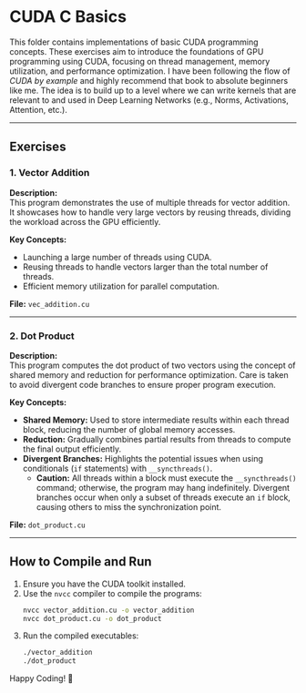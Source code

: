 
# CUDA C Basics

This folder contains implementations of basic CUDA programming concepts. These exercises aim to introduce the foundations of GPU programming using CUDA, focusing on thread management, memory utilization, and performance optimization. I have been following the flow of *CUDA by example* and highly recommend that book to absolute beginners like me. 
The idea is to build up to a level where we can write kernels that are relevant to and used in Deep Learning Networks (e.g., Norms, Activations, Attention, etc.).

---

## **Exercises**

### 1. **Vector Addition**
**Description:**  
This program demonstrates the use of multiple threads for vector addition. It showcases how to handle very large vectors by reusing threads, dividing the workload across the GPU efficiently.

**Key Concepts:**  
- Launching a large number of threads using CUDA.  
- Reusing threads to handle vectors larger than the total number of threads.  
- Efficient memory utilization for parallel computation.  

**File:** `vec_addition.cu`

---

### 2. **Dot Product**
**Description:**  
This program computes the dot product of two vectors using the concept of shared memory and reduction for performance optimization. Care is taken to avoid divergent code branches to ensure proper program execution.

**Key Concepts:**  
- **Shared Memory:** Used to store intermediate results within each thread block, reducing the number of global memory accesses.  
- **Reduction:** Gradually combines partial results from threads to compute the final output efficiently.  
- **Divergent Branches:** Highlights the potential issues when using conditionals (`if` statements) with `__syncthreads()`.  
    - **Caution:** All threads within a block must execute the `__syncthreads()` command; otherwise, the program may hang indefinitely. Divergent branches occur when only a subset of threads execute an `if` block, causing others to miss the synchronization point.

**File:** `dot_product.cu`

---

## **How to Compile and Run**
1. Ensure you have the CUDA toolkit installed.
2. Use the `nvcc` compiler to compile the programs:
   ```bash
   nvcc vector_addition.cu -o vector_addition
   nvcc dot_product.cu -o dot_product
   ```
3. Run the compiled executables:
   ```bash
   ./vector_addition
   ./dot_product
   ```


Happy Coding! 🚀
